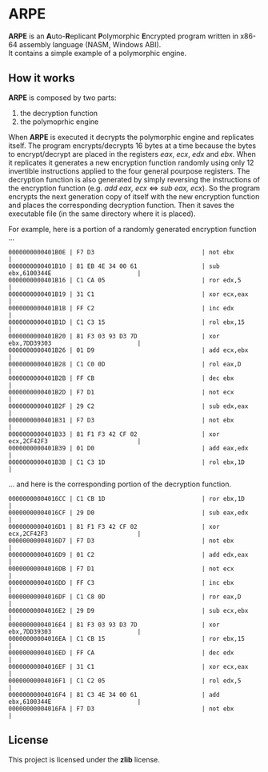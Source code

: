 
# ARPE
**ARPE** is an **A**uto-**R**eplicant **P**olymorphic **E**ncrypted program written in x86-64 assembly language (NASM, Windows ABI).  
It contains a simple example of a polymorphic engine.  

## How it works

**ARPE** is composed by two parts:  
1. the decryption function  
2. the polymoprhic engine  

When **ARPE** is executed it decrypts the polymorphic engine and replicates itself. The program encrypts/decrypts 16 bytes at a time because the bytes to encrypt/decrypt are placed in the registers _eax_, _ecx_, _edx_ and _ebx_. When it replicates it generates a new encryption function randomly using only 12 invertible instructions applied to the four general pourpose registers. The decryption function is also generated by simply reversing the instructions of the encryption function (e.g. _add eax, ecx_ <=> _sub eax, ecx_). So the program encrypts the next generation copy of itself with the new encryption function and places the corresponding decryption function. Then it saves the executable file (in the same directory where it is placed).  

For example, here is a portion of a randomly generated encryption function ...  
```x86asm
0000000000401B0E | F7 D3                              | not ebx                                 |
0000000000401B10 | 81 EB 4E 34 00 61                  | sub ebx,6100344E                        |
0000000000401B16 | C1 CA 05                           | ror edx,5                               |
0000000000401B19 | 31 C1                              | xor ecx,eax                             |
0000000000401B1B | FF C2                              | inc edx                                 |
0000000000401B1D | C1 C3 15                           | rol ebx,15                              |
0000000000401B20 | 81 F3 03 93 D3 7D                  | xor ebx,7DD39303                        |
0000000000401B26 | 01 D9                              | add ecx,ebx                             |
0000000000401B28 | C1 C0 0D                           | rol eax,D                               |
0000000000401B2B | FF CB                              | dec ebx                                 |
0000000000401B2D | F7 D1                              | not ecx                                 |
0000000000401B2F | 29 C2                              | sub edx,eax                             |
0000000000401B31 | F7 D3                              | not ebx                                 |
0000000000401B33 | 81 F1 F3 42 CF 02                  | xor ecx,2CF42F3                         |
0000000000401B39 | 01 D0                              | add eax,edx                             |
0000000000401B3B | C1 C3 1D                           | rol ebx,1D                              |
```
... and here is the corresponding portion of the decryption function.  
```x86asm
00000000004016CC | C1 CB 1D                           | ror ebx,1D                              |
00000000004016CF | 29 D0                              | sub eax,edx                             |
00000000004016D1 | 81 F1 F3 42 CF 02                  | xor ecx,2CF42F3                         |
00000000004016D7 | F7 D3                              | not ebx                                 |
00000000004016D9 | 01 C2                              | add edx,eax                             |
00000000004016DB | F7 D1                              | not ecx                                 |
00000000004016DD | FF C3                              | inc ebx                                 |
00000000004016DF | C1 C8 0D                           | ror eax,D                               |
00000000004016E2 | 29 D9                              | sub ecx,ebx                             |
00000000004016E4 | 81 F3 03 93 D3 7D                  | xor ebx,7DD39303                        |
00000000004016EA | C1 CB 15                           | ror ebx,15                              |
00000000004016ED | FF CA                              | dec edx                                 |
00000000004016EF | 31 C1                              | xor ecx,eax                             |
00000000004016F1 | C1 C2 05                           | rol edx,5                               |
00000000004016F4 | 81 C3 4E 34 00 61                  | add ebx,6100344E                        |
00000000004016FA | F7 D3                              | not ebx                                 |
```

## License
This project is licensed under the **zlib** license.

